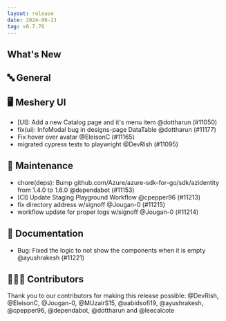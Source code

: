 ```yaml
---
layout: release
date: 2024-06-21
tag: v0.7.76
---
```


## What's New
## 🔤 General
## 🖥 Meshery UI

- \[UI\]: Add a new Catalog page and it's menu item @dottharun (#11050)
- fix(ui): InfoModal bug in designs-page DataTable @dottharun (#11177)
- Fix hover over avatar @EleisonC (#11165)
- migrated cypress tests to playwright @DevRish (#11095)

## 🧰 Maintenance

- chore(deps): Bump github.com/Azure/azure-sdk-for-go/sdk/azidentity from 1.4.0 to 1.6.0 @dependabot (#11153)
- [CI] Update Staging Playground Workflow  @cpepper96 (#11213)
- fix directory address w/signoff @Jougan-0 (#11215)
- workflow update for proper logs w/signoff @Jougan-0 (#11214)

## 📖 Documentation

- Bug: Fixed the logic to not show the components when it is empty @ayushrakesh (#11221)

## 👨🏽‍💻 Contributors

Thank you to our contributors for making this release possible:
@DevRish, @EleisonC, @Jougan-0, @MUzairS15, @aabidsofi19, @ayushrakesh, @cpepper96, @dependabot, @dottharun and @leecalcote
